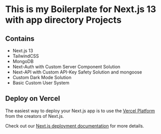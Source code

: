 # This is my Boilerplate for Next.js 13 with app directory Projects

## Contains

- Next.js 13
- TailwindCSS
- MongoDB
- Next-Auth with Custom Server Component Solution
- Next-API with Custom API-Key Safety Solution and mongoose
- Custom Dark Mode Solution
- Basic Custom User System

## Deploy on Vercel

The easiest way to deploy your Next.js app is to use the [Vercel Platform](https://vercel.com/new?utm_medium=default-template&filter=next.js&utm_source=create-next-app&utm_campaign=create-next-app-readme) from the creators of Next.js.

Check out our [Next.js deployment documentation](https://nextjs.org/docs/deployment) for more details.
